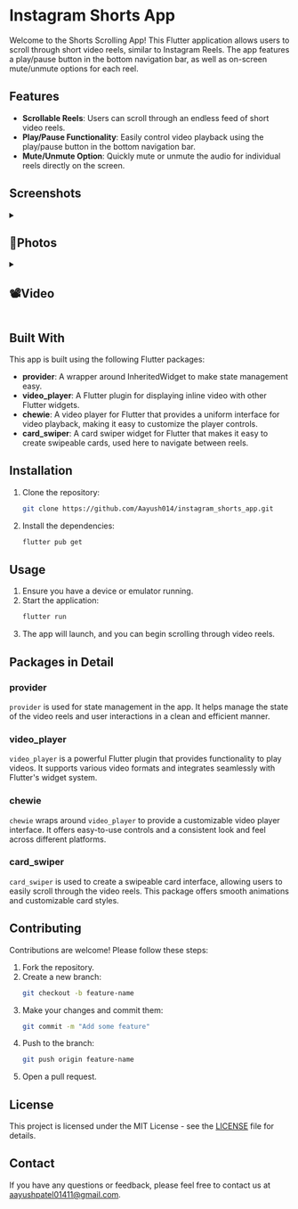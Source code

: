 # Instagram Shorts App

Welcome to the Shorts Scrolling App! This Flutter application allows users to scroll through short video reels, similar to Instagram Reels. The app features a play/pause button in the bottom navigation bar, as well as on-screen mute/unmute options for each reel.

## Features

- **Scrollable Reels**: Users can scroll through an endless feed of short video reels.
- **Play/Pause Functionality**: Easily control video playback using the play/pause button in the bottom navigation bar.
- **Mute/Unmute Option**: Quickly mute or unmute the audio for individual reels directly on the screen.

## Screenshots

<details> 
  <summary><h2>📸Photos</h2></summary>
  <p>
    <table align="center">
  <tr>
    <td><img src="https://github.com/Aayush014/instagram_shorts_app/assets/133498952/6f64d371-9fdf-42c8-a5db-5c4b4e5aa7c4" alt="Image 2" width="180" height="auto"></td>
    <td><img src="https://github.com/Aayush014/instagram_shorts_app/assets/133498952/20826f3f-33c1-4860-ad8a-d16d9c06b397" alt="Image 2" width="180" height="auto"></td>
    <td><img src="https://github.com/Aayush014/instagram_shorts_app/assets/133498952/959641a7-e4dd-4c7d-bda5-6c322d355ddd" alt="Image 2" width="180" height="auto"></td>
  </tr>
  <tr>
    <td><img src="https://github.com/Aayush014/instagram_shorts_app/assets/133498952/5f375270-121f-49e1-9022-bdbe18b636d1" alt="Image 2" width="180" height="auto"></td>
    <td><img src="https://github.com/Aayush014/instagram_shorts_app/assets/133498952/f1da5151-2c2a-4856-aab1-7f8738b5aa74" alt="Image 2" width="180" height="auto"></td>
    <td><img src="https://github.com/Aayush014/instagram_shorts_app/assets/133498952/c5647bf7-4dec-4cf5-95ae-f181c500a27c" alt="Image 2" width="180" height="auto"></td>
  </tr>
    </table>    
  </p>
  </details>
  <details> 
  <summary><h2>📽️Video</h2></summary>
  <p>
    <table align="center">
  <tr>
    <video src ="https://github.com/Aayush014/instagram_shorts_app/assets/133498952/d6be6049-6447-4637-b9dd-64237fa51645"></video> </h1>
  </tr>
    </table>   
  </p>
  </details>

## Built With

This app is built using the following Flutter packages:

- **provider**: A wrapper around InheritedWidget to make state management easy.
- **video_player**: A Flutter plugin for displaying inline video with other Flutter widgets.
- **chewie**: A video player for Flutter that provides a uniform interface for video playback, making it easy to customize the player controls.
- **card_swiper**: A card swiper widget for Flutter that makes it easy to create swipeable cards, used here to navigate between reels.

## Installation

1. Clone the repository:
    ```bash
    git clone https://github.com/Aayush014/instagram_shorts_app.git
    ```

2. Install the dependencies:
    ```bash
    flutter pub get
    ```

## Usage

1. Ensure you have a device or emulator running.
2. Start the application:
    ```bash
    flutter run
    ```
3. The app will launch, and you can begin scrolling through video reels.

## Packages in Detail

### provider

`provider` is used for state management in the app. It helps manage the state of the video reels and user interactions in a clean and efficient manner.

### video_player

`video_player` is a powerful Flutter plugin that provides functionality to play videos. It supports various video formats and integrates seamlessly with Flutter's widget system.

### chewie

`chewie` wraps around `video_player` to provide a customizable video player interface. It offers easy-to-use controls and a consistent look and feel across different platforms.

### card_swiper

`card_swiper` is used to create a swipeable card interface, allowing users to easily scroll through the video reels. This package offers smooth animations and customizable card styles.

## Contributing

Contributions are welcome! Please follow these steps:

1. Fork the repository.
2. Create a new branch:
    ```bash
    git checkout -b feature-name
    ```
3. Make your changes and commit them:
    ```bash
    git commit -m "Add some feature"
    ```
4. Push to the branch:
    ```bash
    git push origin feature-name
    ```
5. Open a pull request.

## License

This project is licensed under the MIT License - see the [LICENSE](LICENSE) file for details.

## Contact

If you have any questions or feedback, please feel free to contact us at aayushpatel01411@gmail.com.
